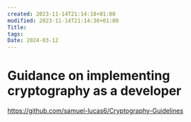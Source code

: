 ```yaml
---
created: 2023-11-14T21:14:18+01:00
modified: 2023-11-14T21:14:30+01:00
Title: 
tags: 
Date: 2024-03-12
---
```


# Guidance on implementing cryptography as a developer

https://github.com/samuel-lucas6/Cryptography-Guidelines
